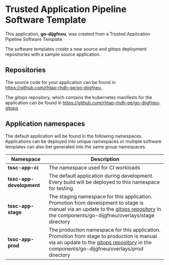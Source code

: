 # Trusted Application Pipeline Software Template

This application, **go-dijgfneu**, was created from a Trusted Application Pipeline Software Template.

The software templates create a new source and gitops deployment repositories with a sample source application. 

## Repositories

The source code for your application can be found in [https://github.com/rhtap-rhdh-qe/go-dijgfneu ](https://github.com/rhtap-rhdh-qe/go-dijgfneu ).
 
The gitops repository, which contains the kubernetes manifests for the application can be found in 
[https://github.com/rhtap-rhdh-qe/go-dijgfneu-gitops ](https://github.com/rhtap-rhdh-qe/go-dijgfneu-gitops ) 

## Application namespaces 

The default application will be found in the following namespaces. Applications can be deployed into unique namespaces or multiple software templates can also bet generated into the same group namespaces.  

|  Namespace   |  Description   |  
| -------- | -------- |
| **tssc-app-ci** | The namespace used for CI workloads |
| **tssc-app-development** | The default application during development. Every build will be deployed to this namespace for testing. |
| **tssc-app-stage** | The staging namespace for this application. Promotion from development to stage is manual via an update to the [gitops repository](https://github.com/rhtap-rhdh-qe/go-dijgfneu-gitops ) in the components/go-dijgfneu/overlays/stage directory |
| **tssc-app-prod** | The production namespace for this application. Promotion from stage to production is manual via an update to the [gitops repository](https://github.com/rhtap-rhdh-qe/go-dijgfneu-gitops ) in the components/go-dijgfneu/overlays/prod directory |